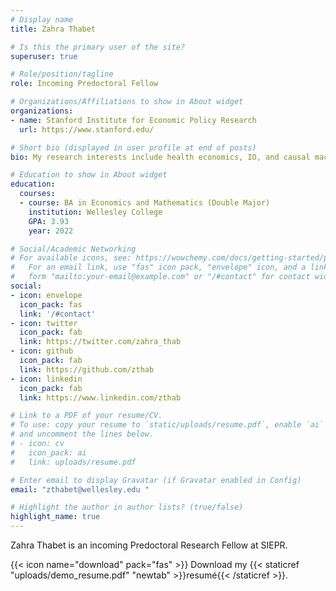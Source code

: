 ```yaml
---
# Display name
title: Zahra Thabet

# Is this the primary user of the site?
superuser: true

# Role/position/tagline
role: Incoming Predoctoral Fellow

# Organizations/Affiliations to show in About widget
organizations:
- name: Stanford Institute for Economic Policy Research
  url: https://www.stanford.edu/

# Short bio (displayed in user profile at end of posts)
bio: My research interests include health economics, IO, and causal machine learning.

# Education to show in About widget
education:
  courses:
  - course: BA in Economics and Mathematics (Double Major)
    institution: Wellesley College
    GPA: 3.93
    year: 2022

# Social/Academic Networking
# For available icons, see: https://wowchemy.com/docs/getting-started/page-builder/#icons
#   For an email link, use "fas" icon pack, "envelope" icon, and a link in the
#   form "mailto:your-email@example.com" or "/#contact" for contact widget.
social:
- icon: envelope
  icon_pack: fas
  link: '/#contact'
- icon: twitter
  icon_pack: fab
  link: https://twitter.com/zahra_thab
- icon: github
  icon_pack: fab
  link: https://github.com/zthab
- icon: linkedin
  icon_pack: fab
  link: https://www.linkedin.com/zthab

# Link to a PDF of your resume/CV.
# To use: copy your resume to `static/uploads/resume.pdf`, enable `ai` icons in `params.toml`, 
# and uncomment the lines below.
# - icon: cv
#   icon_pack: ai
#   link: uploads/resume.pdf

# Enter email to display Gravatar (if Gravatar enabled in Config)
email: "zthabet@wellesley.edu "

# Highlight the author in author lists? (true/false)
highlight_name: true
---
```


Zahra Thabet is an incoming Predoctoral Research Fellow at SIEPR.

{{< icon name="download" pack="fas" >}} Download my {{< staticref "uploads/demo_resume.pdf" "newtab" >}}resumé{{< /staticref >}}.
